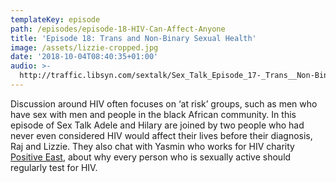 ```yaml
---
templateKey: episode
path: /episodes/episode-18-HIV-Can-Affect-Anyone
title: 'Episode 18: Trans and Non-Binary Sexual Health'
image: /assets/lizzie-cropped.jpg
date: '2018-10-04T08:40:35+01:00'
audio: >-
  http://traffic.libsyn.com/sextalk/Sex_Talk_Episode_17-_Trans__Non-Binary_Sexual_Health.mp3
---
```

Discussion around HIV often focuses on ‘at risk’ groups, such as men who have sex with men and people in the black African community. In this episode of Sex Talk Adele and Hilary are joined by two people who had never even considered HIV would affect their lives before their diagnosis, Raj and Lizzie. They also chat with Yasmin who works for HIV charity [Positive East](https://www.positiveeast.org.uk/), about why every person who is sexually active should regularly test for HIV.
